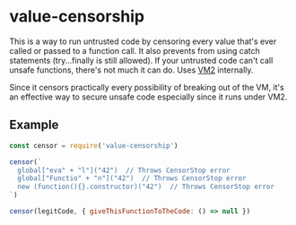 # value-censorship

This is a way to run untrusted code by censoring every value that's ever called or passed to a function call. It also prevents from using catch statements (try...finally is still allowed). If your untrusted code can't call unsafe functions, there's not much it can do. Uses [VM2](https://npmjs.com/vm2) internally.

Since it censors practically every possibility of breaking out of the VM, it's an effective way to secure unsafe code especially since it runs under VM2.

## Example

```js
const censor = require('value-censorship')

censor(`
  global["eva" + "l"]("42")  // Throws CensorStop error
  global["Functio" + "n"]("42")  // Throws CensorStop error
  new (function(){}.constructor)("42")  // Throws CensorStop error
`)

censor(legitCode, { giveThisFunctionToTheCode: () => null })
```
